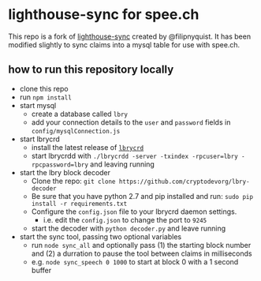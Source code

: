 # lighthouse-sync for spee.ch
This repo is a fork of [lighthouse-sync](https://github.com/filipnyquist/lighthouse-sync) created by @filipnyquist. It has been modified slightly to sync claims into a mysql table for use with spee.ch.

## how to run this repository locally
* clone this repo
* run `npm install`
* start mysql
	* create a database called `lbry`
	* add your connection details to the `user` and `password` fields in `config/mysqlConnection.js`
* start lbrycrd
	* install the latest release of [`lbrycrd`](https://github.com/lbryio/lbrycrd/releases)
	* start lbrycrdd with `./lbrycrdd -server -txindex -rpcuser=lbry -rpcpassword=lbry` and leaving running
* start the lbry block decoder
	* Clone the repo: `git clone https://github.com/cryptodevorg/lbry-decoder`
	* Be sure that you have python 2.7 and pip installed and run: `sudo pip install -r requirements.txt`
	* Configure the `config.json` file to your lbrycrd daemon settings.
		* i.e. edit the `config.json` to change the port to `9245`
	* start the decoder with `python decoder.py` and leave running
* start the sync tool, passing two optional variables
	* run `node sync_all` and optionally pass (1) the starting block number and (2) a durration to pause the tool between claims in milliseconds
	* e.g. `node sync_speech 0 1000` to start at block 0 with a 1 second buffer
